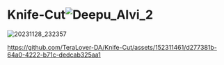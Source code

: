 # Knife-Cut![Deepu_Alvi_2](https://github.com/TeraLover-DA/Knife-Cut/assets/152311461/ad6ac123-59d5-43bb-bc1e-7c7527d50aaf)
![20231128_232357](https://github.com/TeraLover-DA/Knife-Cut/assets/152311461/ad04db01-3446-4002-9fc0-939a5bd64495)


https://github.com/TeraLover-DA/Knife-Cut/assets/152311461/d277381b-64a0-4222-b71c-dedcab325aa1

